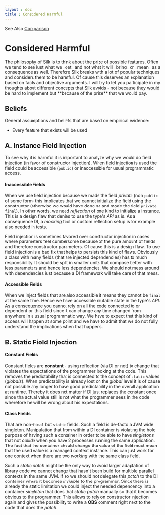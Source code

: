 ```yaml
---
layout : doc
title : Considered Harmful
---
```

<tour class="c-help">
See Also
<a href="comparison.html"><span class="icon-adjust"></span> Comparison</a>
</tour>
<a href="https://groups.google.com/group/silk-di" class="serif" style="text-decoration: none; position: absolute; top: 10px; margin-left: 660px; color:black;"><span class="icon-comments" style="font-size: 48px; text-align: right;"></span> <span style="display:inline-block;"><i>Join the Discussion</i><br/>in the <b>User Group</b></span></a>

# <span class="icon-ban-circle"></span> Considered Harmful

<abstract>
The philosophy of Silk is to think about the prize of possible features. Often we tend to see just what we _get_ and not what it will _bring_ or _mean_ as a consequence as well. Therefore Silk breaks with a lot of popular techniques and considers them to be harmful. Of cause this deserves an explanation based on facts and objective arguments. I will try to let you participate in my thoughts about different concepts that Silk avoids - not because they would be hard to implement but **because of the prize** that we would pay. 
</abstract>

## Beliefs
General assumptions and beliefs that are based on empirical evidence:

- Every feature that exists will be used

## <a id="field_injection"></a> A. Instance Field Injection
To see why it is harmful it is important to analyze why we would do field injection (in favor of constructor injection).
When field injection is used the field could be accessible (`public`) or inaccessible for usual programmatic access. 

#### Inaccessible Fields
When we use field injection because we made the field _private_ (non `public` of some form) this implicates that we cannot initialize the field using the constructor (otherwise we would have done so and made the field `private final`).
In other words, we need _reflection_ of one kind to initialize a instance. This is a design flaw that denies to use the type's _API_ as is. 
As a consequence DI, a _mocking_ tool or custom reflection setup is for example also needed in tests. 

Field injection is sometimes favored over constructor injection in cases where parameters feel cumbersome because of the pure amount of fields and therefore constructor parameters. 
Of cause this is a design flaw. To use field injection is a bad fix that helps to persists this kind of flaws. Obviously a class with many fields (that are injected dependencies) has to much responsibility. It should be split in smaller units that compose better with less parameters and hence less dependencies. We should not mess around with dependencies just because a DI framework will take care of that mess.

#### Accessible Fields
When we inject fields that are also accessible it means they cannot be `final` at the same time. Hence we have accessible mutable state in the type's _API_. 
As a consequence you cannot rely on all the code connected to or dependent on this field since it can change any time changed from anywhere in a usual programmatic way. 
We have to expect that this kind of access will happen at some point and we have to admit that we do not fully understand the implications when that happens. 

## <a id="static_injection"></a> B. Static Field Injection

#### Constant Fields
Constant fields are **constant** - using reflection (via DI or not) to change that violates the expectations of the programmer looking at the code. 
This removes the predictability that is connected to the concept of `static` values (_globals_). When predictability is already lost on the _global_ level
it is of cause not possible any longer to have good predictability in the overall application at runtime. Thereby it does not matter if DI just replaces the constant once since tha actual value still is not what the programmer sees in the code wherefore he will be wrong about his expectations. 

#### Class Fields
That are non-`final` but `static` fields. Such a field is de-facto a JVM wide singleton. Manipulation that from within a DI container is violating the hole purpose of having such a container in order to be able to have _singletons_ that not _collide_ when you have 2 processes running the same application. The fact that the container should change the value of the field must mean that the used value is a managed context instance. This can just work for one context when there are two _working_ with the same class field. 

Such a _static patch_ might be the only way to avoid larger adaptation of library code we cannot change that hasn't been build for multiple parallel contexts in the same JVM. If so we should not delegate this _patch_ to the DI container where it becomes _invisible_ to the programmer. Since there is already the static limitation we could inject the needed dependency into a container _singleton_ that does that _static patch_ manually so that it becomes obvious to the programmer. This allows to rely on constructor injection again and gives the possibility to write a **OBS** comment  right next to the code that does the _patch_.

 
